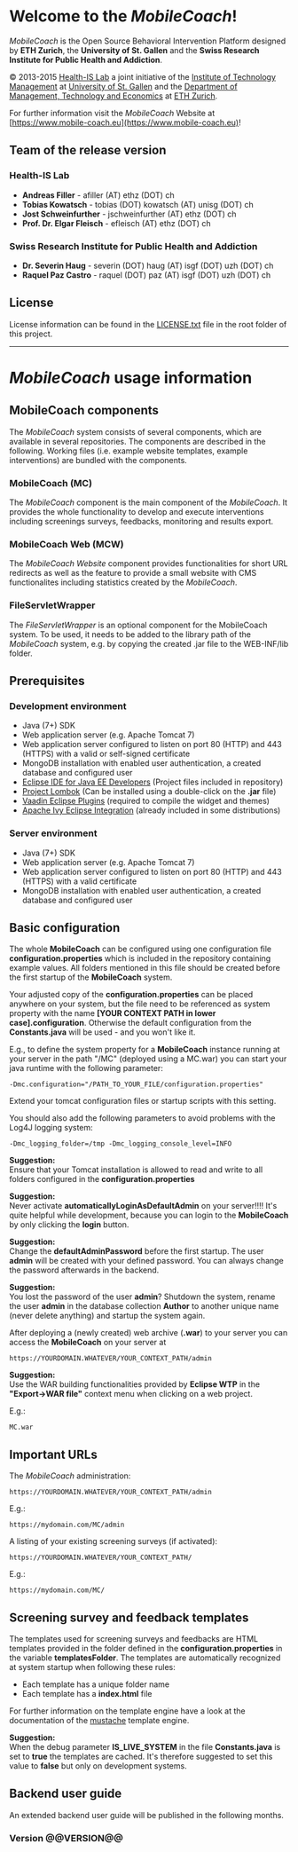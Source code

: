 # Welcome to the *MobileCoach*!

*MobileCoach* is the Open Source Behavioral Intervention Platform designed by **ETH Zurich**, the **University of St. Gallen** and the **Swiss Research Institute for Public Health and Addiction**.

© 2013-2015 [Health-IS Lab](http://www.health-is.ch) a joint initiative of the [Institute of Technology Management](http://www.item.unisg.ch) at [University of St. Gallen](http://www.unisg.ch) and the [Department of Management, Technology and Economics](http://mtec.ethz.ch) at [ETH Zurich](http://www.ethz.ch).   

For further information visit the *MobileCoach* Website at [https://www.mobile-coach.eu](https://www.mobile-coach.eu)!

## Team of the release version

### Health-IS Lab

* **Andreas Filler** - afiller (AT) ethz (DOT) ch
* **Tobias Kowatsch** - tobias (DOT) kowatsch (AT) unisg (DOT) ch
* **Jost Schweinfurther** - jschweinfurther (AT) ethz (DOT) ch
* **Prof. Dr. Elgar Fleisch** - efleisch (AT) ethz (DOT) ch

### Swiss Research Institute for Public Health and Addiction

* **Dr. Severin Haug** - severin (DOT) haug (AT) isgf (DOT) uzh (DOT) ch
* **Raquel Paz Castro** - raquel (DOT) paz (AT) isgf (DOT) uzh (DOT) ch

## License

License information can be found in the [LICENSE.txt](LICENSE.txt) file in the root folder of this project.

---

# *MobileCoach* usage information

## MobileCoach components

The *MobileCoach* system consists of several components, which are available in several repositories. The components are described in the following. Working files (i.e. example website templates, example interventions) are bundled with the components.

### MobileCoach (MC)

The *MobileCoach* component is the main component of the *MobileCoach*. It provides the whole functionality to develop and execute interventions including screenings surveys, feedbacks, monitoring and results export.

### MobileCoach Web (MCW)

The *MobileCoach Website* component provides functionalities for short URL redirects as well as the feature to provide a small website with CMS functionalites including statistics created by the *MobileCoach*.

### FileServletWrapper

The *FileServletWrapper* is an optional component for the MobileCoach system. To be used, it needs to be added to the library path of the *MobileCoach* system, e.g. by copying the created .jar file to the WEB-INF/lib folder.

## Prerequisites

### Development environment

* Java (7+) SDK 
* Web application server (e.g. Apache Tomcat 7)
* Web application server configured to listen on port 80 (HTTP) and 443 (HTTPS) with a valid or self-signed certificate
* MongoDB installation with enabled user authentication, a created database and configured user
* [Eclipse IDE for Java EE Developers](https://eclipse.org/downloads/packages/eclipse-ide-java-ee-developers/keplersr2) (Project files included in repository)
* [Project Lombok](http://projectlombok.org) (Can be installed using a double-click on the **.jar** file)
* [Vaadin Eclipse Plugins](http://vaadin.com/eclipse) (required to compile the widget and themes)
* [Apache Ivy Eclipse Integration](http://ant.apache.org/ivy/ivyde/) (already included in some distributions)

### Server environment

* Java (7+) SDK 
* Web application server (e.g. Apache Tomcat 7)
* Web application server configured to listen on port 80 (HTTP) and 443 (HTTPS) with a valid certificate
* MongoDB installation with enabled user authentication, a created database and configured user

## Basic configuration

The whole **MobileCoach** can be configured using one configuration file **configuration.properties** which is included in the repository containing example values. All folders mentioned in this file should be created before the first startup of the **MobileCoach** system.

Your adjusted copy of the **configuration.properties** can be placed anywhere on your system, but the file need to be referenced as system property with the name **[YOUR CONTEXT PATH in lower case].configuration**. Otherwise the default configuration from the **Constants.java** will be used - and you won't like it.

E.g., to define the system property for a **MobileCoach** instance running at your server in the path "/MC" (deployed using a MC.war) you can start your java runtime with the following parameter:
	
	-Dmc.configuration="/PATH_TO_YOUR_FILE/configuration.properties"

Extend your tomcat configuration files or startup scripts with this setting.

You should also add the following parameters to avoid problems with the Log4J logging system:

	-Dmc_logging_folder=/tmp -Dmc_logging_console_level=INFO

**Suggestion:**   
Ensure that your Tomcat installation is allowed to read and write to all folders configured in the **configuration.properties**

**Suggestion:**   
Never activate **automaticallyLoginAsDefaultAdmin** on your server!!!! It's quite helpful while development, because you can login to the **MobileCoach** by only clicking the **login** button.

**Suggestion:**   
Change the **defaultAdminPassword** before the first startup. The user **admin** will be created with your defined password. You can always change the password afterwards in the backend.

**Suggestion:**   
You lost the password of the user **admin**? Shutdown the system, rename the user **admin** in the database collection **Author** to another unique name (never delete anything) and startup the system again.

After deploying a (newly created) web archive (**.war**) to your server you can access the **MobileCoach** on your server at
	
	https://YOURDOMAIN.WHATEVER/YOUR_CONTEXT_PATH/admin

**Suggestion:**   
Use the WAR building functionalities provided by **Eclipse WTP** in the **"Export->WAR file"** context menu when clicking on a web project.

E.g.:

	MC.war

## Important URLs

The *MobileCoach* administration:

	https://YOURDOMAIN.WHATEVER/YOUR_CONTEXT_PATH/admin

E.g.:
	
	https://mydomain.com/MC/admin
	
A listing of your existing screening surveys (if activated):

	https://YOURDOMAIN.WHATEVER/YOUR_CONTEXT_PATH/
	
E.g.:

	https://mydomain.com/MC/

## Screening survey and feedback templates

The templates used for screening surveys and feedbacks are HTML templates provided in the folder defined in the **configuration.properties** in the variable **templatesFolder**. The templates are automatically recognized at system startup when following these rules:

* Each template has a unique folder name
* Each template has a **index.html** file

For further information on the template engine have a look at the documentation of the [mustache](http://mustache.github.io/mustache.5.html) template engine.

**Suggestion:**   
When the debug parameter **IS_LIVE_SYSTEM** in the file **Constants.java** is set to **true** the templates are cached. It's therefore suggested to set this value to **false** but only on development systems.

## Backend user guide

An extended backend user guide will be published in the following months.

### Version @@VERSION@@


